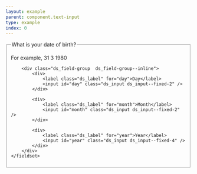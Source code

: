 ```yaml
---
layout: example
parent: component.text-input
type: example
index: 0
---
```


<form>
    <fieldset>
        <legend>What is your date of birth?</legend>
        <p class="ds_hint-text">For example, 31 3 1980</p>

        <div class="ds_field-group  ds_field-group--inline">
            <div>
                <label class="ds_label" for="day">Day</label>
                <input id="day" class="ds_input ds_input--fixed-2" />
            </div>

            <div>
                <label class="ds_label" for="month">Month</label>
                <input id="month" class="ds_input ds_input--fixed-2" />
            </div>

            <div>
                <label class="ds_label" for="year">Year</label>
                <input id="year" class="ds_input ds_input--fixed-4" />
            </div>
        </div>
    </fieldset>
</form>

